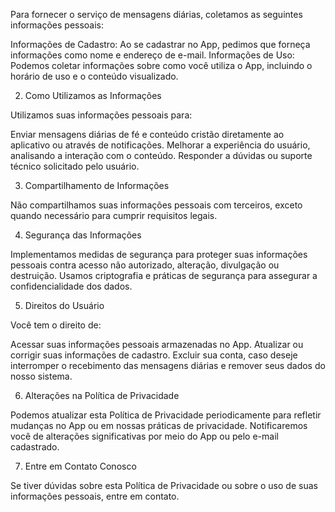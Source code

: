 
Para fornecer o serviço de mensagens diárias, coletamos as seguintes informações pessoais:

Informações de Cadastro: Ao se cadastrar no App, pedimos que forneça informações como nome e endereço de e-mail.
Informações de Uso: Podemos coletar informações sobre como você utiliza o App, incluindo o horário de uso e o conteúdo visualizado.

2. Como Utilizamos as Informações

Utilizamos suas informações pessoais para:

Enviar mensagens diárias de fé e conteúdo cristão diretamente ao aplicativo ou através de notificações.
Melhorar a experiência do usuário, analisando a interação com o conteúdo.
Responder a dúvidas ou suporte técnico solicitado pelo usuário.

3. Compartilhamento de Informações

Não compartilhamos suas informações pessoais com terceiros, exceto quando necessário para cumprir requisitos legais.

4. Segurança das Informações

Implementamos medidas de segurança para proteger suas informações pessoais contra acesso não autorizado, alteração, divulgação ou destruição. Usamos criptografia e práticas de segurança para assegurar a confidencialidade dos dados.

5. Direitos do Usuário

Você tem o direito de:

Acessar suas informações pessoais armazenadas no App.
Atualizar ou corrigir suas informações de cadastro.
Excluir sua conta, caso deseje interromper o recebimento das mensagens diárias e remover seus dados do nosso sistema.

6. Alterações na Política de Privacidade

Podemos atualizar esta Política de Privacidade periodicamente para refletir mudanças no App ou em nossas práticas de privacidade. Notificaremos você de alterações significativas por meio do App ou pelo e-mail cadastrado.

7. Entre em Contato Conosco

Se tiver dúvidas sobre esta Política de Privacidade ou sobre o uso de suas informações pessoais, entre em contato.
